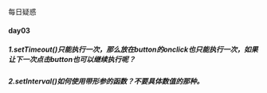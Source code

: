 每日疑惑

#### day03

##### 1.setTimeout()只能执行一次，那么放在button的onclick也只能执行一次，如果让下一次点击button也可以继续执行呢？

##### 2.setInterval()如何使用带形参的函数？不要具体数值的那种。

